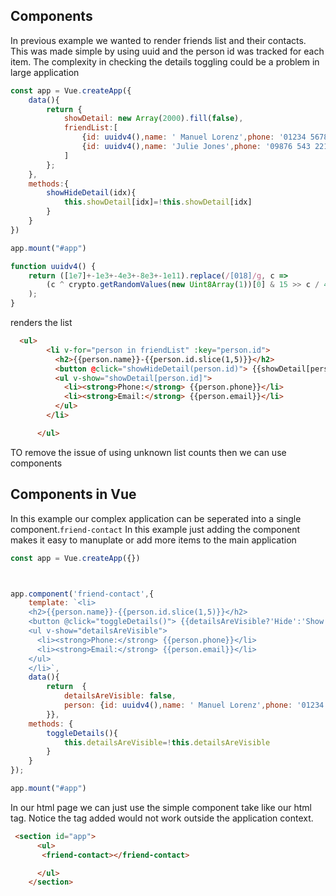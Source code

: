 ## Components

In previous example we wanted to render friends list and their contacts.
This was made simple by using uuid and the person id was tracked for each item.
The complexity in checking the details toggling could be a problem in large application
```javascript
const app = Vue.createApp({
    data(){
        return {
            showDetail: new Array(2000).fill(false),
            friendList:[
                {id: uuidv4(),name: ' Manuel Lorenz',phone: '01234 5678 991',email: 'manuel@localhost.com'},
                {id: uuidv4(),name: 'Julie Jones',phone: '09876 543 221',email: 'julie@localhost.com'}
            ]
        };
    },
    methods:{
        showHideDetail(idx){
            this.showDetail[idx]=!this.showDetail[idx]
        }
    }
})

app.mount("#app")

function uuidv4() {
    return ([1e7]+-1e3+-4e3+-8e3+-1e11).replace(/[018]/g, c =>
        (c ^ crypto.getRandomValues(new Uint8Array(1))[0] & 15 >> c / 4).toString(16)
    );
}

```
renders the list

```html
  <ul>
        <li v-for="person in friendList" :key="person.id">
          <h2>{{person.name}}-{{person.id.slice(1,5)}}</h2>
          <button @click="showHideDetail(person.id)"> {{showDetail[person.id]?'Hide':'Show'}}  Details</button>
          <ul v-show="showDetail[person.id]">
            <li><strong>Phone:</strong> {{person.phone}}</li>
            <li><strong>Email:</strong> {{person.email}}</li>
          </ul>
        </li>

      </ul>
```

TO remove the issue of using unknown list counts then we can use components

## Components in Vue
In this example our complex application can be seperated into a single component.`friend-contact`
In this example just adding the component makes it easy to manuplate or add more items to the main application

```javascript
const app = Vue.createApp({})



app.component('friend-contact',{
    template: `<li>
    <h2>{{person.name}}-{{person.id.slice(1,5)}}</h2>
    <button @click="toggleDetails()"> {{detailsAreVisible?'Hide':'Show'}}  Details</button>
    <ul v-show="detailsAreVisible">
      <li><strong>Phone:</strong> {{person.phone}}</li>
      <li><strong>Email:</strong> {{person.email}}</li>
    </ul>
    </li>`,
    data(){
        return  {
            detailsAreVisible: false,
            person: {id: uuidv4(),name: ' Manuel Lorenz',phone: '01234 5678 991',email: 'manuel@localhost.com'}
        }},
    methods: {
        toggleDetails(){
            this.detailsAreVisible=!this.detailsAreVisible
        }
    }
});

app.mount("#app")


```

In our html page we can just use the simple component take like our html tag.
Notice the tag added would not work outside the application context. 
```html
 <section id="app">
      <ul>
       <friend-contact></friend-contact> 

      </ul>
    </section>
```

